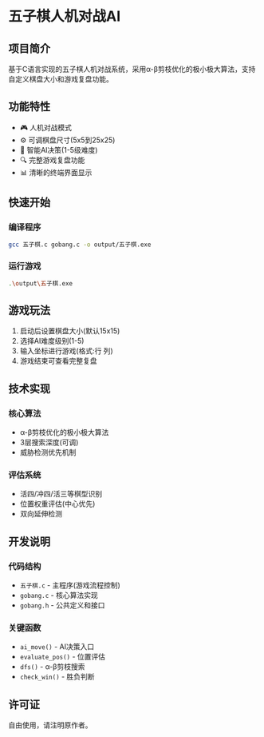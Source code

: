# 五子棋人机对战AI

## 项目简介
基于C语言实现的五子棋人机对战系统，采用α-β剪枝优化的极小极大算法，支持自定义棋盘大小和游戏复盘功能。

## 功能特性
- 🎮 人机对战模式
- ⚙️ 可调棋盘尺寸(5x5到25x25)
- 🧠 智能AI决策(1-5级难度)
- 🔍 完整游戏复盘功能
- 📊 清晰的终端界面显示

## 快速开始
### 编译程序
```bash
gcc 五子棋.c gobang.c -o output/五子棋.exe
```

### 运行游戏
```bash
.\output\五子棋.exe
```

## 游戏玩法
1. 启动后设置棋盘大小(默认15x15)
2. 选择AI难度级别(1-5)
3. 输入坐标进行游戏(格式:行 列)
4. 游戏结束可查看完整复盘

## 技术实现
### 核心算法
- α-β剪枝优化的极小极大算法
- 3层搜索深度(可调)
- 威胁检测优先机制

### 评估系统
- 活四/冲四/活三等棋型识别
- 位置权重评估(中心优先)
- 双向延伸检测

## 开发说明
### 代码结构
- `五子棋.c` - 主程序(游戏流程控制)
- `gobang.c` - 核心算法实现
- `gobang.h` - 公共定义和接口

### 关键函数
- `ai_move()` - AI决策入口
- `evaluate_pos()` - 位置评估
- `dfs()` - α-β剪枝搜索
- `check_win()` - 胜负判断

## 许可证
自由使用，请注明原作者。